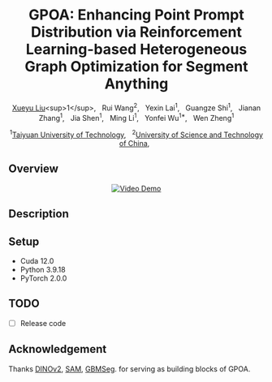<div align="center">

<h1> GPOA: Enhancing Point Prompt Distribution via Reinforcement Learning-based Heterogeneous Graph Optimization for Segment Anything </h1>

[Xueyu Liu]([https://scholar.google.com/citations?user=9JcQ2hwAAAAJ&hl=en](https://scholar.google.com.hk/citations?user=jeatLqIAAAAJ&hl=zh-CN))<sup>1</sup>, &nbsp; 
Rui Wang<sup>2</sup>, &nbsp; 
Yexin Lai<sup>1</sup>, &nbsp; 
Guangze Shi<sup>1</sup>, &nbsp; 
Jianan Zhang<sup>1</sup>, &nbsp; 
Jia Shen<sup>1</sup>, &nbsp; 
Ming Li<sup>1</sup>, &nbsp;
Yonfei Wu<sup>1*</sup>, &nbsp;
Wen Zheng<sup>1</sup>


<sup>1</sup>[Taiyuan University of Technology](https://www.tyut.edu.cn/), &nbsp;
<sup>2</sup>[University of Science and Technology of China](https://www.ustc.edu.cn/), &nbsp;
</div>

## Overview

<div align="center">
  <a href="https://youtu.be/LKievqcEsJA">
    <img src="Display/Video.gif" alt="Video Demo">
  </a>
</div>


##  Description
## Setup 
- Cuda 12.0
- Python 3.9.18
- PyTorch 2.0.0

## TODO
- [ ] Release code


## Acknowledgement
Thanks [DINOv2](https://github.com/facebookresearch/dinov2), [SAM](https://github.com/facebookresearch/segment-anything), [GBMSeg](https://github.com/SnowRain510/GBMSeg). for serving as building blocks of GPOA.
